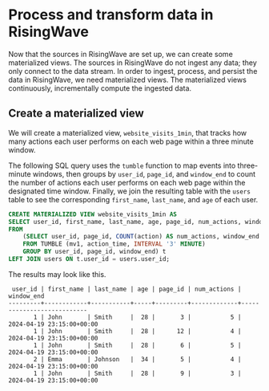 # Process and transform data in RisingWave

Now that the sources in RisingWave are set up, we can create some materialized views. The sources in RisingWave do not ingest any data; they only connect to the data stream. In order to ingest, process, and persist the data in RisingWave, we need materialized views. The materialized views continuously, incrementally compute the ingested data.

## Create a materialized view

We will create a materialized view, `website_visits_1min`, that tracks how many actions each user performs on each web page within a three minute window.

The following SQL query uses the `tumble` function to map events into three-minute windows, then groups by `user_id`, `page_id`, and `window_end` to count the number of actions each user performs on each web page within the designated time window. Finally, we join the resulting table with the `users` table to see the corresponding `first_name`, `last_name`, and `age` of each user. 

```sql
CREATE MATERIALIZED VIEW website_visits_1min AS
SELECT user_id, first_name, last_name, age, page_id, num_actions, window_end
FROM
    (SELECT user_id, page_id, COUNT(action) AS num_actions, window_end 
    FROM TUMBLE (mv1, action_time, INTERVAL '3' MINUTE)
    GROUP BY user_id, page_id, window_end) t
LEFT JOIN users ON t.user_id = users.user_id;
```

The results may look like this.

```
 user_id | first_name | last_name | age | page_id | num_actions |        window_end         
---------+------------+-----------+-----+---------+-------------+---------------------------
       1 | John       | Smith     |  28 |       3 |           5 | 2024-04-19 23:15:00+00:00
       1 | John       | Smith     |  28 |      12 |           4 | 2024-04-19 23:15:00+00:00
       1 | John       | Smith     |  28 |       6 |           5 | 2024-04-19 23:15:00+00:00
       2 | Emma       | Johnson   |  34 |       5 |           4 | 2024-04-19 23:15:00+00:00
       1 | John       | Smith     |  28 |       9 |           3 | 2024-04-19 23:15:00+00:00
```


